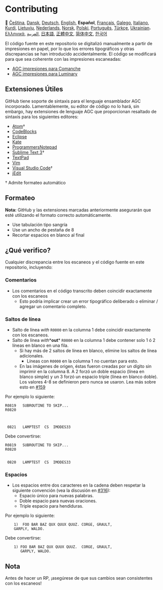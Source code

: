 # Contributing

🎌
[Čeština][CZ],
[Dansk][DA],
[Deutsch][DE],
[English][EN],
**Español**,
[Français][FR],
[Galego][GL],
[Italiano][IT],
[Kurdi][KU],
[Lietuvių][LT],
[Nederlands][NL],
[Norsk][NO],
[Polski][PL],
[Português][PT_BR],
[Türkçe][TR],
[Ukrainian][UA]،
[Ελληνικά][GR],
[العربية][AR],
[日本語][JA],
[正體中文][ZH_TW],
[简体中文][ZH_CN],
[한국어][KO_KR]

[AR]:CONTRIBUTING.ar.md
[CZ]:CONTRIBUTING.cz.md
[DA]:CONTRIBUTING.da.md
[DE]:CONTRIBUTING.de.md
[EN]:CONTRIBUTING.md
[ES]:CONTRIBUTING.es.md
[FR]:CONTRIBUTING.fr.md
[GL]:CONTRIBUTING.gl.md
[GR]:CONTRIBUTING.gr.md
[IT]:CONTRIBUTING.it.md
[JA]:CONTRIBUTING.ja.md
[KO_KR]:CONTRIBUTING.ko_kr.md
[KU]:CONTRIBUTING.ku.md
[LT]:CONTRIBUTING.lt.md
[NL]:CONTRIBUTING.nl.md
[NO]:CONTRIBUTING.no.md
[PL]:CONTRIBUTING.pl.md
[PT_BR]:CONTRIBUTING.pt_br.md
[TR]:CONTRIBUTING.tr.md
[UA]:CONTRIBUTING.ua.md
[ZH_CN]:CONTRIBUTING.zh_cn.md
[ZH_TW]:CONTRIBUTING.zh_tw.md

El código fuente en este repositorio se digitalizó manualmente a partir de impresiones en papel, por lo que los errores tipográficos y otras discrepancias se han introducido accidentalmente. El código se modificará para que sea coherente con las impresiones escaneadas:

- [AGC impresiones para Comanche][8]
- [AGC impresiones para Luminary][9]

## Extensiones Útiles

GitHub tiene soporte de sintaxis para el lenguaje ensamblador AGC incorporado. Lamentablemente, su editor de código no lo hará, sin embargo, hay extensiones de lenguaje AGC que proporcionan resaltado de sintaxis para los siguientes editores:

- [Atom][Atom]†
- [CodeBlocks][CodeBlocks]
- [Eclipse][Eclipse]
- [Kate][Kate]
- [ProgrammersNotepad][ProgrammersNotepad]
- [Sublime Text 3][Sublime Text]†
- [TextPad][TextPad]
- [Vim][Vim]
- [Visual Studio Code][VisualStudioCode]†
- [jEdit][jEdit]

† Admite formateo automático

[Atom]:https://github.com/Alhadis/language-agc
[CodeBlocks]:https://github.com/virtualagc/virtualagc/tree/master/Contributed/SyntaxHighlight/CodeBlocks
[Eclipse]:https://github.com/virtualagc/virtualagc/tree/master/Contributed/SyntaxHighlight/Eclipse
[Kate]:https://github.com/virtualagc/virtualagc/tree/master/Contributed/SyntaxHighlight/Kate
[ProgrammersNotepad]:https://github.com/virtualagc/virtualagc/tree/master/Contributed/SyntaxHighlight/ProgrammersNotepad
[Sublime Text]:https://github.com/jimlawton/AGC-Assembly
[TextPad]:https://github.com/virtualagc/virtualagc/tree/master/Contributed/SyntaxHighlight/TextPad
[Vim]:https://github.com/wsdjeg/vim-assembly
[VisualStudioCode]:https://github.com/wopian/agc-assembly
[jEdit]:https://github.com/virtualagc/virtualagc/tree/master/Contributed/SyntaxHighlight/jEdit

## Formateo

**Nota:** GitHub y las extensiones marcadas anteriormente asegurarán que esté utilizando el formato correcto automáticamente.

- Use tabulación tipo sangría
- Use un ancho de pestaña de 8
- Recortar espacios en blanco al final

## ¿Qué verifico?

Cualquier discrepancia entre los escaneos y el código fuente en este repositorio, incluyendo:

### Comentarios

- Los comentarios en el código transcrito deben coincidir exactamente con los escaneos
  - Esto podría implicar crear un error tipográfico deliberado o eliminar / agregar un comentario completo.

### Saltos de línea

- Salto de línea *with* `R0000` en la columna 1 debe coincidir exactamente con los escaneos.
- Salto de línea *with**__out__* `R0000` en la columna 1 debe contener solo 1 ó 2 líneas en blanco en una fila.
  - Si hay más de 2 saltos de línea en blanco, elimine los saltos de línea adicionales.
    - Líneas con `R0000` en la columna 1 no cuentan para esto.
  - En las imágenes de origen, éstas fueron creadas por un dígito sin imprimir en la columna 8. A 2 forzó un doble espacio (línea en blanco simple) y un 3 forzó un espacio triple (línea en blanco doble). Los valores 4-8 se definieron pero nunca se usaron. Lea más sobre esto en [#159][7]

Por ejemplo lo siguiente:

```plain
R0819   SUBROUTINE TO SKIP...
R0820



 0821   LAMPTEST  CS  IMODES33
```

Debe convertirse:

```plain
R0819   SUBROUTINE TO SKIP...
R0820


 0820   LAMPTEST  CS  IMODES33
```

### Espacios

- Los espacios entre dos caracteres en la cadena deben respetar la siguiente convención (vea la discusión en [#316][10]):
  - Espacio único para nuevas palabras.
  - Doble espacio para nuevas oraciones.
  - Triple espacio para hendiduras.

Por ejemplo lo siguiente:

```plain
	1)  FOO BAR BAZ QUX QUUX QUUZ. CORGE, GRAULT,
	GARPLY, WALDO.
```

Debe convertirse:

```plain
	1) FOO BAR BAZ QUX QUUX QUUZ.  CORGE, GRAULT,
	   GARPLY, WALDO.
```

## Nota

Antes de hacer un RP, ¡asegúrese de que sus cambios sean consistentes con los escaneos!

[0]:https://github.com/chrislgarry/Apollo-11/pull/new/master
[1]:http://www.ibiblio.org/apollo/ScansForConversion/Luminary099/
[2]:http://www.ibiblio.org/apollo/ScansForConversion/Comanche055/
[6]:https://github.com/wopian/agc-assembly#user-settings
[7]:https://github.com/chrislgarry/Apollo-11/issues/159
[8]:http://www.ibiblio.org/apollo/ScansForConversion/Comanche055/
[9]:http://www.ibiblio.org/apollo/ScansForConversion/Luminary099/
[10]:https://github.com/chrislgarry/Apollo-11/pull/316#pullrequestreview-102892741
